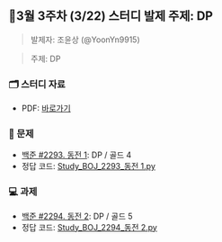 ## 🚀3월 3주차 (3/22) 스터디 발제 주제: DP
> 발제자: 조윤상 (@YoonYn9915)

> 주제: DP
### 🗂️ 스터디 자료
- PDF: [바로가기
](./Study_BOJ_2293.pdf)

### 📖 문제
- [백준 #2293. 동전 1](https://www.acmicpc.net/problem/2293): DP / 골드 4
- 정답 코드: [Study_BOJ_2293_동전 1.py](https://github.com/AlgorithmStudy-Allumbus/codingtest_algorithm_study/blob/fad656cae819a42bc7b82c541388bcf249df9604/_WeeklyChallenges/W14-%5BDP%5D/Assignment_BOJ_2294_%EB%8F%99%EC%A0%84%202.py)



### 💻 과제
- [백준 #2294. 동전 2](https://www.acmicpc.net/problem/2294): DP / 골드 5
- 정답 코드: [Study_BOJ_2294_동전 2.py](https://github.com/AlgorithmStudy-Allumbus/codingtest_algorithm_study/blob/fad656cae819a42bc7b82c541388bcf249df9604/_WeeklyChallenges/W14-%5BDP%5D/Assignment_BOJ_2294_%EB%8F%99%EC%A0%84%202.py)
